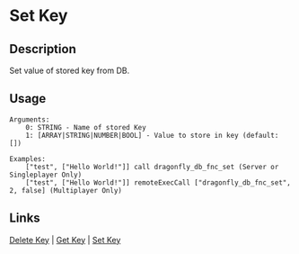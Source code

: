 # Set Key

## Description

Set value of stored key from DB.

## Usage

```sqf
Arguments:
	0: STRING - Name of stored Key
	1: [ARRAY|STRING|NUMBER|BOOL] - Value to store in key (default: [])

Examples:
	["test", ["Hello World!"]] call dragonfly_db_fnc_set (Server or Singleplayer Only)
	["test", ["Hello World!"]] remoteExecCall ["dragonfly_db_fnc_set", 2, false] (Multiplayer Only)
```

## Links

[Delete Key](generic/delete.md) |
[Get Key](generic/get.md) |
[Set Key](generic/set.md)
